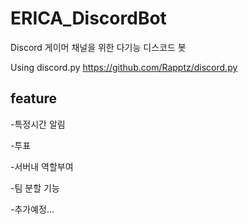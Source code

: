 # ERICA_DiscordBot
Discord 게이머 채널을 위한 다기능 디스코드 봇

Using discord.py https://github.com/Rapptz/discord.py

## feature

-특정시간 알림

-투표

-서버내 역할부여

-팀 분할 기능

-추가예정...
